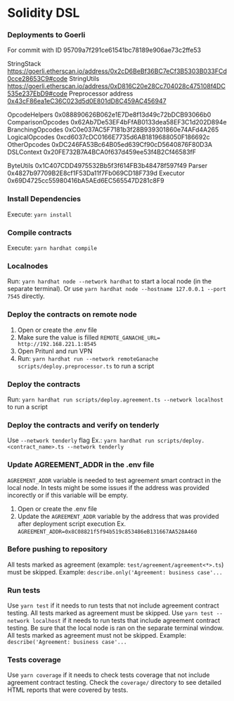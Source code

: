 # Solidity DSL

### Deployments to Goerli

For commit with ID 95709a7f291ce61541bc78189e906ae73c2ffe53

StringStack https://goerli.etherscan.io/address/0x2cD6BeBf36BC7eCf3B5303B033FCd0cce28653C9#code
StringUtils https://goerli.etherscan.io/address/0xD816C20e28Cc704028c475108f4DC535e237EbD9#code
Preprocessor address [0x43cF86ea1eC36C023d5d0E801dD8C459AC456947](https://goerli.etherscan.io/address/0x43cF86ea1eC36C023d5d0E801dD8C459AC456947#code)

OpcodeHelpers 0x088890626B062e1E7De8f13d49c72bDCB93066b0
ComparisonOpcodes 0x62Ab7De53EF4bFfAB0133dea58EF3C1d202D894e
BranchingOpcodes 0xC0e037AC5F7181b3f28B939301860e74AFd4A265
LogicalOpcodes 0xcd6037cDC0166E7735d6AB1819688050F186692c
OtherOpcodes 0xDC246FA53Bc64B05ed639Cf90cD5640876F80D3A
DSLContext 0x20FE732B7A4BCA0f637d459ee53f4B2Cf46583fF

ByteUtils 0x1C407CDD4975532Bb5f3f614FB3b48478f597f49
Parser 0x4827b97709B2E8cf1F53Da11f7Fb069CD18F739d
Executor 0x69D4725cc55980416bA5AEd6EC565547D281c8F9

### Install Dependencies

Execute: `yarn install`

### Compile contracts

Execute: `yarn hardhat compile`

### Localnodes

Run: `yarn hardhat node --network hardhat` to start a local node (in the separate terminal). Or use `yarn hardhat node --hostname 127.0.0.1 --port 7545` directly.

### Deploy the contracts on remote node

1. Open or create the .env file
2. Make sure the value is filled `REMOTE_GANACHE_URL= http://192.168.221.1:8545`
3. Open Pritunl and run VPN
4. Run: `yarn hardhat run --network remoteGanache scripts/deploy.preprocessor.ts` to run a script

### Deploy the contracts

Run: `yarn hardhat run scripts/deploy.agreement.ts --network localhost` to run a script

### Deploy the contracts and verify on tenderly

Use `--network tenderly` flag
Ex.: `yarn hardhat run scripts/deploy.<contract_name>.ts --network tenderly`

### Update AGREEMENT_ADDR in the .env file

`AGREEMENT_ADDR` variable is needed to test agreement smart contract in the local node.
In tests might be some issues if the address was provided incorectly or if this variable will be empty.

1. Open or create the .env file
2. Update the `AGREEMENT_ADDR` variable by the address that was provided after deployment script execution
   Ex. `AGREEMENT_ADDR=0x8C08821f5f94b519c853486eB131667AA528A460`

### Before pushing to repository

All tests marked as agreement (example: `test/agreement/agreement<*>.ts`) must be skipped. Example: `describe.only('Agreement: business case'...`

### Run tests

Use `yarn test` if it needs to run tests that not include agreement contract testing. All tests marked as agreement must be skipped.
Use `yarn test --network localhost` if it needs to run tests that include agreement contract testing. Be sure that the local node is ran on the separate terminal window. All tests marked as agreement must not be skipped. Example: `describe('Agreement: business case'...`

### Tests coverage

Use `yarn coverage` if it needs to check tests coverage that not include agreement contract testing.
Check the `coverage/` directory to see detailed HTML reports that were covered by tests.
